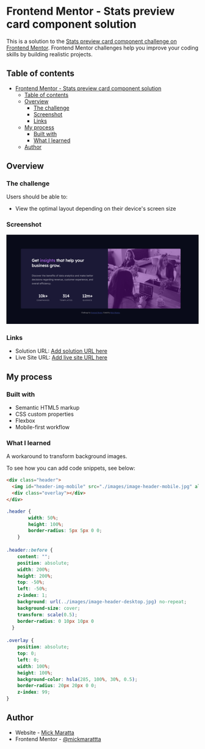# Frontend Mentor - Stats preview card component solution

This is a solution to the [Stats preview card component challenge on Frontend Mentor](https://www.frontendmentor.io/challenges/stats-preview-card-component-8JqbgoU62). Frontend Mentor challenges help you improve your coding skills by building realistic projects. 

## Table of contents

- [Frontend Mentor - Stats preview card component solution](#frontend-mentor---stats-preview-card-component-solution)
  - [Table of contents](#table-of-contents)
  - [Overview](#overview)
    - [The challenge](#the-challenge)
    - [Screenshot](#screenshot)
    - [Links](#links)
  - [My process](#my-process)
    - [Built with](#built-with)
    - [What I learned](#what-i-learned)
  - [Author](#author)

## Overview

### The challenge

Users should be able to:

- View the optimal layout depending on their device's screen size

### Screenshot

![](./images/screen-shot.png)

### Links

- Solution URL: [Add solution URL here](https://your-solution-url.com)
- Live Site URL: [Add live site URL here](https://your-live-site-url.com)

## My process

### Built with

- Semantic HTML5 markup
- CSS custom properties
- Flexbox
- Mobile-first workflow

### What I learned

A workaround to transform background images.

To see how you can add code snippets, see below:

```html
<div class="header">
  <img id="header-img-mobile" src="./images/image-header-mobile.jpg" alt="">
  <div class="overlay"></div>
</div>
```
```css
.header {
        width: 50%;
        height: 100%;
        border-radius: 5px 5px 0 0;
    }

.header::before {
    content: "";
    position: absolute;
    width: 200%;
    height: 200%;
    top: -50%;
    left: -50%;
    z-index: 1;
    background: url(../images/image-header-desktop.jpg) no-repeat;
    background-size: cover;
    transform: scale(0.5);
    border-radius: 0 10px 10px 0
  }

.overlay {
    position: absolute;
    top: 0;
    left: 0;
    width: 100%;
    height: 100%;
    background-color: hsla(285, 100%, 30%, 0.5);
    border-radius: 20px 20px 0 0;
    z-index: 99;
}
```

## Author

- Website - [Mick Maratta](https://mickmaratta.github.io/)
- Frontend Mentor - [@mickmarattta](https://www.frontendmentor.io/profile/mickmaratta)
